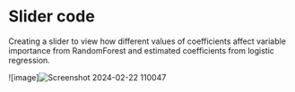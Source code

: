 # Slider code
Creating a slider to view how different values of coefficients affect variable importance from RandomForest and estimated coefficients from logistic regression.

![image]![Screenshot 2024-02-22 110047](https://github.com/StephLong614/Slider_code_RF/assets/17014892/0392e4bd-9b0b-4920-9457-81fc02272dba)
